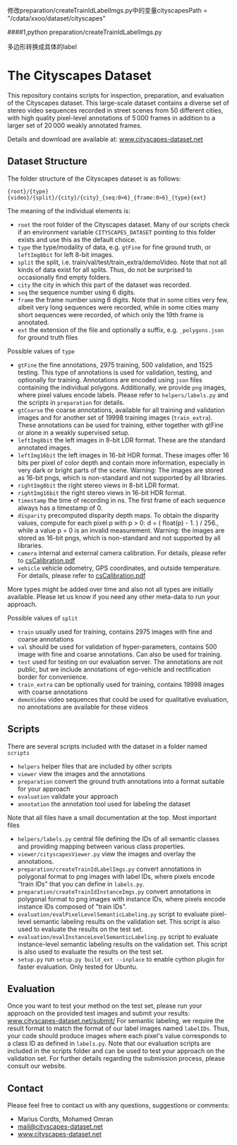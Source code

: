 
修改preparation/createTrainIdLabelImgs.py中的变量cityscapesPath = "/cdata/xxoo/dataset/cityscapes"

####1,python preparation/createTrainIdLabelImgs.py

多边形转换成具体的label


# The Cityscapes Dataset

This repository contains scripts for inspection, preparation, and evaluation of the Cityscapes dataset. This large-scale dataset contains a diverse set of stereo video sequences recorded in street scenes from 50 different cities, with high quality pixel-level annotations of 5 000 frames in addition to a larger set of 20 000 weakly annotated frames.

Details and download are available at: www.cityscapes-dataset.net


## Dataset Structure

The folder structure of the Cityscapes dataset is as follows:
```
{root}/{type}{video}/{split}/{city}/{city}_{seq:0>6}_{frame:0>6}_{type}{ext}
```

The meaning of the individual elements is:
 - `root`  the root folder of the Cityscapes dataset. Many of our scripts check if an environment variable `CITYSCAPES_DATASET` pointing to this folder exists and use this as the default choice.
 - `type`  the type/modality of data, e.g. `gtFine` for fine ground truth, or `leftImg8bit` for left 8-bit images.
 - `split` the split, i.e. train/val/test/train_extra/demoVideo. Note that not all kinds of data exist for all splits. Thus, do not be surprised to occasionally find empty folders.
 - `city`  the city in which this part of the dataset was recorded.
 - `seq`   the sequence number using 6 digits.
 - `frame` the frame number using 6 digits. Note that in some cities very few, albeit very long sequences were recorded, while in some cities many short sequences were recorded, of which only the 19th frame is annotated.
 - `ext`   the extension of the file and optionally a suffix, e.g. `_polygons.json` for ground truth files

Possible values of `type`
 - `gtFine`       the fine annotations, 2975 training, 500 validation, and 1525 testing. This type of annotations is used for validation, testing, and optionally for training. Annotations are encoded using `json` files containing the individual polygons. Additionally, we provide `png` images, where pixel values encode labels. Please refer to `helpers/labels.py` and the scripts in `preparation` for details.
 - `gtCoarse`     the coarse annotations, available for all training and validation images and for another set of 19998 training images (`train_extra`). These annotations can be used for training, either together with gtFine or alone in a weakly supervised setup.
 - `leftImg8bit`  the left images in 8-bit LDR format. These are the standard annotated images.
 - `leftImg16bit` the left images in 16-bit HDR format. These images offer 16 bits per pixel of color depth and contain more information, especially in very dark or bright parts of the scene. Warning: The images are stored as 16-bit pngs, which is non-standard and not supported by all libraries.
 - `rightImg8bit`  the right stereo views in 8-bit LDR format.
 - `rightImg16bit` the right stereo views in 16-bit HDR format.
 - `timestamp`     the time of recording in ns. The first frame of each sequence always has a timestamp of 0.
 - `disparity`     precomputed disparity depth maps. To obtain the disparity values, compute for each pixel p with p > 0: d = ( float(p) - 1. ) / 256., while a value p = 0 is an invalid measurement. Warning: the images are stored as 16-bit pngs, which is non-standard and not supported by all libraries.
 - `camera`        internal and external camera calibration. For details, please refer to [csCalibration.pdf](docs/csCalibration.pdf)
 - `vehicle`       vehicle odometry, GPS coordinates, and outside temperature. For details, please refer to [csCalibration.pdf](docs/csCalibration.pdf)

More types might be added over time and also not all types are initially available. Please let us know if you need any other meta-data to run your approach.

Possible values of `split`
 - `train`       usually used for training, contains 2975 images with fine and coarse annotations
 - `val`         should be used for validation of hyper-parameters, contains 500 image with fine and coarse annotations. Can also be used for training.
 - `test`        used for testing on our evaluation server. The annotations are not public, but we include annotations of ego-vehicle and rectification border for convenience.
 - `train_extra` can be optionally used for training, contains 19998 images with coarse annotations
 - `demoVideo`   video sequences that could be used for qualitative evaluation, no annotations are available for these videos



## Scripts

There are several scripts included with the dataset in a folder named `scripts`
 - `helpers`      helper files that are included by other scripts
 - `viewer`       view the images and the annotations
 - `preparation`  convert the ground truth annotations into a format suitable for your approach
 - `evaluation`   validate your approach
 - `annotation`   the annotation tool used for labeling the dataset


Note that all files have a small documentation at the top. Most important files
 - `helpers/labels.py`                               central file defining the IDs of all semantic classes and providing mapping between various class properties.
 - `viewer/cityscapesViewer.py`                      view the images and overlay the annotations.
 - `preparation/createTrainIdLabelImgs.py`           convert annotations in polygonal format to png images with label IDs, where pixels encode "train IDs" that you can define in `labels.py`.
 - `preparation/createTrainIdInstanceImgs.py`        convert annotations in polygonal format to png images with instance IDs, where pixels encode instance IDs composed of "train IDs".
 - `evaluation/evalPixelLevelSemanticLabeling.py`    script to evaluate pixel-level semantic labeling results on the validation set. This script is also used to evaluate the results on the test set.
 - `evaluation/evalInstanceLevelSemanticLabeling.py` script to evaluate instance-level semantic labeling results on the validation set. This script is also used to evaluate the results on the test set.
 - `setup.py`                                        run `setup.py build_ext --inplace` to enable cython plugin for faster evaluation. Only tested for Ubuntu.



## Evaluation

Once you want to test your method on the test set, please run your approach on the provided test images and submit your results:
www.cityscapes-dataset.net/submit/
For semantic labeling, we require the result format to match the format of our label images named `labelIDs`.
Thus, your code should produce images where each pixel's value corresponds to a class ID as defined in `labels.py`.
Note that our evaluation scripts are included in the scripts folder and can be used to test your approach on the validation set.
For further details regarding the submission process, please consult our website.

## Contact

Please feel free to contact us with any questions, suggestions or comments:

* Marius Cordts, Mohamed Omran
* mail@cityscapes-dataset.net
* www.cityscapes-dataset.net
